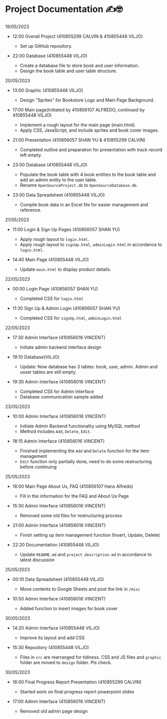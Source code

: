 # Project Documentation ✍️🤓

19/05/2023 
- 12:00 Overall Project (410855299 CALVIN & 410855448 VILJO)
    - Set up GitHub repository. 

- 22:00 Database (410855448 VILJO)
    - Create a database file to store book and user information.
    - Design the book table and user table structure.


20/05/2023
- 13:00 Graphic (410855448 VILJO)
    - Design "Sprites" for Bookstore Logo and Main Page Background.

- 17:00 Main page(Initiated by 410856107 ALFREDO, continued by 410855448 VILJO)
    - Implement a rough layout for the main page (main.html).
    - Apply CSS, JavaScript, and include sprites and book cover images.

- 21:00 Presentation (410856057 SHAN YU & 410855299 CALVIN)
    - Completed outline and preparation for presentation with track record left empty.

- 23:00 Database (410855448 VILJO)
    - Populate the book table with 4 book entities to the book table and add an admin entity to the user table.
    - Rename `OpenSourceProject.db` to `OpenSourceDatabase.db`.

- 23:00 Data Spreadsheet (410855448 VILJO)
    - Compile book data in an Excel file for easier management and reference.

21/05/2023

- 11:00 Login & Sign Up Pages (410856057 SHAN YU)
    - Apply rough layout to `login.html`. 
    - Apply rough layout to `signUp.html`, `adminLogin.html` in accordance to `login.html`. 

- 14:40 Main Page (410855448 VILJO)
    - Update `main.html` to display product details.

22/05/2023
-  00:00 Login Page (410856057 SHAN YU)
    - Completed CSS for `login.html`

- 11:30 Sign Up & Admin Login (410856057 SHAN YU)
    - Completed CSS for `signUp.html`, `adminLogin.html` 

22/05/2023 
- 17:30 Admin Interface (410856016 VINCENT)
    - Initiate admin backend interface design

- 19:10 Database(VILJO)
    - Update: Now database has 3 tables: book, user, admin. Admin and usser tables are still empty.

- 19:30 Admin Interface (410856016 VINCENT)
    - Completed CSS for Admin Interface
    - Database communication sample added

23/05/2023
- 10:00 Admin Interface (410856016 VINCENT)
    - Initiate Admin Backend functionality using MySQL method
    - Method includes `Add`, `Delete`, `Edit`.

- 18:15 Admin Interface (410856016 VINCENT)
    - Finished implementing the `Add` and `Delete` function for the item management
    - `Edit` function only partially done, need to do some restructuring before continuing 

25/05/2023
- 16:00 Main Page About Us, FAQ (410856107 Hans Alfredo)
    - Fill in the information for the FAQ and About Us Page

- 15:30 Admin Interface (410856016 VINCENT)
    - Removed some old files for restructuring process

- 21:00 Admin Interface (410856016 VINCENT)
    - Finish setting up item management function (Insert, Update, Delete)

- 22:20 Documentation (410855448 VILJO)
    - Update `README.md` and `project_description.md` in accordance to latest discussion

25/05/2023
- 00:10 Data Spreadsheet (410855448 VILJO)
    - Move contents to Google Sheets and post the link in `/misc`

- 10:50 Admin Interface (410856016 VINCENT)
    - Added function to insert images for book cover

30/05/2023
- 14:20 Admin Interface (410855448 VILJO)
    - Improve its layout and add CSS

- 15:30 Repository (410855448 VILJO)
    - Files in `src` are rearranged for tidiness. CSS and JS files and `graphic` folder are moved to `design` folder. Pls check.

30/05/2023
- 16:00 Final Progress Report Presentation (410855299 CALVIN)
    - Started work on final progress report powerpoint slides

- 17:00 Admin Interface (410856016 VINCENT)
    - Removed old admin page design